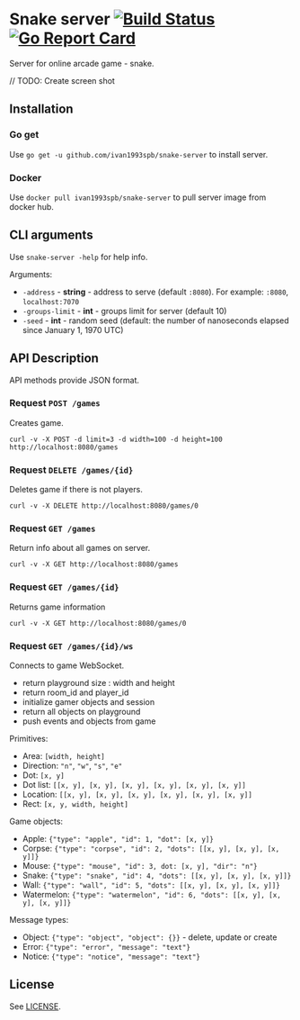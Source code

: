 
# Snake server [![Build Status](https://travis-ci.org/ivan1993spb/snake-server.svg?branch=master)](https://travis-ci.org/ivan1993spb/snake-server) [![Go Report Card](https://goreportcard.com/badge/github.com/ivan1993spb/snake-server)](https://goreportcard.com/report/github.com/ivan1993spb/snake-server)

Server for online arcade game - snake.

// TODO: Create screen shot

## Installation

### Go get

Use `go get -u github.com/ivan1993spb/snake-server` to install server.

### Docker

Use `docker pull ivan1993spb/snake-server` to pull server image from docker hub.

## CLI arguments

Use `snake-server -help` for help info.

Arguments:

* `-address` - **string** - address to serve (default `:8080`). For example: `:8080`, `localhost:7070`
* `-groups-limit` - **int** - groups limit for server (default 10)
* `-seed` - **int** - random seed (default: the number of nanoseconds elapsed since January 1, 1970 UTC)

## API Description

API methods provide JSON format.

### Request `POST /games`

Creates game.

```
curl -v -X POST -d limit=3 -d width=100 -d height=100 http://localhost:8080/games
```

### Request `DELETE /games/{id}`

Deletes game if there is not players.

```
curl -v -X DELETE http://localhost:8080/games/0
```

### Request `GET /games`

Return info about all games on server.

```
curl -v -X GET http://localhost:8080/games
```

### Request `GET /games/{id}`

Returns game information

```
curl -v -X GET http://localhost:8080/games/0
```

### Request `GET /games/{id}/ws`

Connects to game WebSocket.

* return playground size : width and height
* return room_id and player_id
* initialize gamer objects and session
* return all objects on playground
* push events and objects from game

Primitives:

* Area: `[width, height]`
* Direction: `"n"`, `"w"`, `"s"`, `"e"`
* Dot: `[x, y]`
* Dot list: `[[x, y], [x, y], [x, y], [x, y], [x, y], [x, y]]`
* Location: `[[x, y], [x, y], [x, y], [x, y], [x, y], [x, y]]`
* Rect: `[x, y, width, height]`

Game objects:

* Apple: `{"type": "apple", "id": 1, "dot": [x, y]}`
* Corpse: `{"type": "corpse", "id": 2, "dots": [[x, y], [x, y], [x, y]]}`
* Mouse: `{"type": "mouse", "id": 3, dot: [x, y], "dir": "n"}`
* Snake: `{"type": "snake", "id": 4, "dots": [[x, y], [x, y], [x, y]]}`
* Wall: `{"type": "wall", "id": 5, "dots": [[x, y], [x, y], [x, y]]}`
* Watermelon: `{"type": "watermelon", "id": 6, "dots": [[x, y], [x, y], [x, y]]}`

Message types:

* Object: `{"type": "object", "object": {}}` - delete, update or create
* Error: `{"type": "error", "message": "text"}`
* Notice: `{"type": "notice", "message": "text"}`

## License

See [LICENSE](LICENSE).

